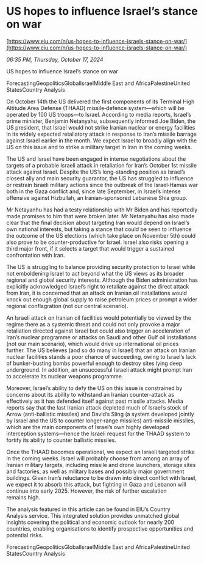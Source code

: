 # US hopes to influence Israel’s stance on war

[https://www.eiu.com/n/us-hopes-to-influence-israels-stance-on-war/](https://www.eiu.com/n/us-hopes-to-influence-israels-stance-on-war/)

*06:35 PM, Thursday, October 17, 2024*

US hopes to influence Israel’s stance on war

ForecastingGeopoliticsGlobalIsraelMiddle East and AfricaPalestineUnited StatesCountry Analysis

On October 14th the US delivered the first components of its Terminal High Altitude Area Defense (THAAD) missile‑defence system—which will be operated by 100 US troops—to Israel. According to media reports, Israel’s prime minister, Benjamin Netanyahu, subsequently informed Joe Biden, the US president, that Israel would not strike Iranian nuclear or energy facilities in its widely expected retaliatory attack in response to Iran’s missile barrage against Israel earlier in the month. We expect Israel to broadly align with the US on this issue and to strike a military target in Iran in the coming weeks.

The US and Israel have been engaged in intense negotiations about the targets of a probable Israeli attack in retaliation for Iran’s October 1st missile attack against Israel. Despite the US’s long-standing position as Israel’s closest ally and main security guarantor, the US has struggled to influence or restrain Israeli military actions since the outbreak of the Israel‑Hamas war both in the Gaza conflict and, since late September, in Israel’s intense offensive against Hizbullah, an Iranian-sponsored Lebanese Shia group.

Mr Netayanhu has had a testy relationship with Mr Biden and has reportedly made promises to him that were broken later. Mr Netanyahu has also made clear that the final decision about targeting Iran would depend on Israel’s own national interests, but taking a stance that could be seen to influence the outcome of the US elections (which take place on November 5th) could also prove to be counter-productive for Israel. Israel also risks opening a third major front, if it selects a target that would trigger a sustained confrontation with Iran.

The US is struggling to balance providing security protection to Israel while not emboldening Israel to act beyond what the US views as its broader regional and global security interests. Although the Biden administration has explicitly acknowledged Israel’s right to retaliate against the direct attack from Iran, it is concerned that an attack on Iranian oil installations would knock out enough global supply to raise petroleum prices or prompt a wider regional conflagration (not our central scenario).

An Israeli attack on Iranian oil facilities would potentially be viewed by the regime there as a systemic threat and could not only provoke a major retaliation directed against Israel but could also trigger an acceleration of Iran’s nuclear programme or attacks on Saudi and other Gulf oil installations (not our main scenario), which would drive up international oil prices further. The US believes (and so do many in Israel) that an attack on Iranian nuclear facilities stands a poor chance of succeeding, owing to Israel’s lack of bunker-busting bombs powerful enough to destroy sites lying deep underground. In addition, an unsuccessful Israeli attack might prompt Iran to accelerate its nuclear weapons programme.

Moreover, Israel’s ability to defy the US on this issue is constrained by concerns about its ability to withstand an Iranian counter-attack as effectively as it has defended itself against past missile attacks. Media reports say that the last Iranian attack depleted much of Israel’s stock of Arrow (anti-ballistic missiles) and David’s Sling (a system developed jointly by Israel and the US to counter longer‑range missiles) anti-missile missiles, which are the main components of Israel’s own highly developed interception systems—hence the Israeli request for the THAAD system to fortify its ability to counter ballistic missiles.

Once the THAAD becomes operational, we expect an Israeli targeted strike in the coming weeks. Israel will probably choose from among an array of Iranian military targets, including missile and drone launchers, storage sites and factories, as well as military bases and possibly major government buildings. Given Iran’s reluctance to be drawn into direct conflict with Israel, we expect it to absorb this attack, but fighting in Gaza and Lebanon will continue into early 2025. However, the risk of further escalation remains high.

The analysis featured in this article can be found in EIU’s Country Analysis service. This integrated solution provides unmatched global insights covering the political and economic outlook for nearly 200 countries, enabling organisations to identify prospective opportunities and potential risks.

ForecastingGeopoliticsGlobalIsraelMiddle East and AfricaPalestineUnited StatesCountry Analysis

